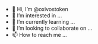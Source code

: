- 👋 Hi, I’m @oxivostoken
- 👀 I’m interested in ...
- 🌱 I’m currently learning ...
- 💞️ I’m looking to collaborate on ...
- 📫 How to reach me ...

<!---
oxivostoken/oxivostoken is a ✨ special ✨ repository because its `README.md` (this file) appears on your GitHub profile.
You can click the Preview link to take a look at your changes.
--->
